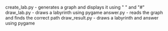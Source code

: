 create_lab.py - generates a graph and displays it using " " and "#"
draw_lab.py - draws a labyrinth using pygame
answer.py - reads the graph and finds the correct path
draw_result.py - draws a labyrinth and answer using pygame
